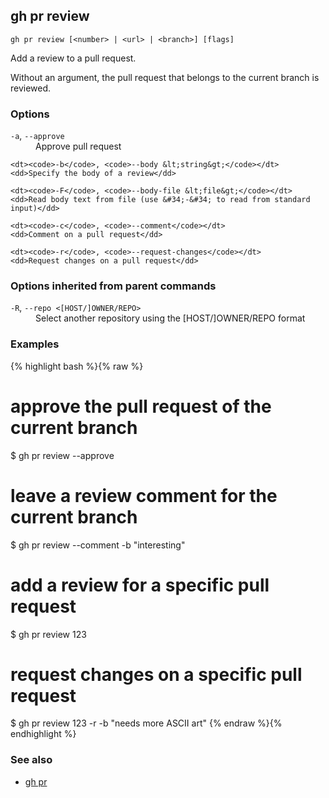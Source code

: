 

## gh pr review

```
gh pr review [<number> | <url> | <branch>] [flags]
```

Add a review to a pull request.

Without an argument, the pull request that belongs to the current branch is reviewed.


### Options


<dl class="flags">
	<dt><code>-a</code>, <code>--approve</code></dt>
	<dd>Approve pull request</dd>

	<dt><code>-b</code>, <code>--body &lt;string&gt;</code></dt>
	<dd>Specify the body of a review</dd>

	<dt><code>-F</code>, <code>--body-file &lt;file&gt;</code></dt>
	<dd>Read body text from file (use &#34;-&#34; to read from standard input)</dd>

	<dt><code>-c</code>, <code>--comment</code></dt>
	<dd>Comment on a pull request</dd>

	<dt><code>-r</code>, <code>--request-changes</code></dt>
	<dd>Request changes on a pull request</dd>
</dl>


### Options inherited from parent commands


<dl class="flags">
	<dt><code>-R</code>, <code>--repo &lt;[HOST/]OWNER/REPO&gt;</code></dt>
	<dd>Select another repository using the [HOST/]OWNER/REPO format</dd>
</dl>


### Examples

{% highlight bash %}{% raw %}
# approve the pull request of the current branch
$ gh pr review --approve

# leave a review comment for the current branch
$ gh pr review --comment -b "interesting"

# add a review for a specific pull request
$ gh pr review 123

# request changes on a specific pull request
$ gh pr review 123 -r -b "needs more ASCII art"
{% endraw %}{% endhighlight %}

### See also

* [gh pr](./gh_pr)
